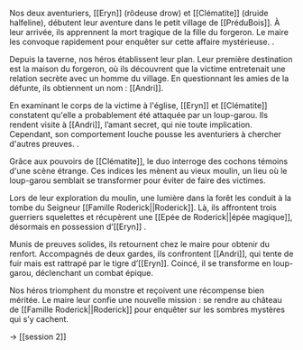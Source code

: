
Nos deux aventuriers, [[Eryn]] (rôdeuse drow) et [[Clématite]] (druide halfeline), débutent leur aventure dans le petit village de [[PréduBois]]. À leur arrivée, ils apprennent la mort tragique de la fille du forgeron. Le maire les convoque rapidement pour enquêter sur cette affaire mystérieuse. .

Depuis la taverne, nos héros établissent leur plan. Leur première destination est la maison du forgeron, où ils découvrent que la victime entretenait une relation secrète avec un homme du village. En questionnant les amies de la défunte, ils obtiennent un nom : [[Andri]]. 

En examinant le corps de la victime à l'église, [[Eryn]] et [[Clématite]] constatent qu'elle a probablement été attaquée par un loup-garou. Ils rendent visite à [[Andri]], l’amant secret, qui nie toute implication. Cependant, son comportement louche pousse les aventuriers à chercher d'autres preuves. .

Grâce aux pouvoirs de [[Clématite]], le duo interroge des cochons témoins d'une scène étrange. Ces indices les mènent au vieux moulin, un lieu où le loup-garou semblait se transformer pour éviter de faire des victimes. 

Lors de leur exploration du moulin, une lumière dans la forêt les conduit à la tombe du Seigneur [[Famille Roderick||Roderick]]. Là, ils affrontent trois guerriers squelettes et récupèrent une [[Epée de Roderick||épée magique]], désormais en possession d’[[Eryn]] .

Munis de preuves solides, ils retournent chez le maire pour obtenir du renfort. Accompagnés de deux gardes, ils confrontent [[Andri]], qui tente de fuir mais est rattrapé par le tigre d’[[Eryn]]. Coincé, il se transforme en loup-garou, déclenchant un combat épique. 

Nos héros triomphent du monstre et reçoivent une récompense bien méritée. Le maire leur confie une nouvelle mission : se rendre au château de [[Famille Roderick||Roderick]] pour enquêter sur les sombres mystères qui s’y cachent.

-> [[session 2]]